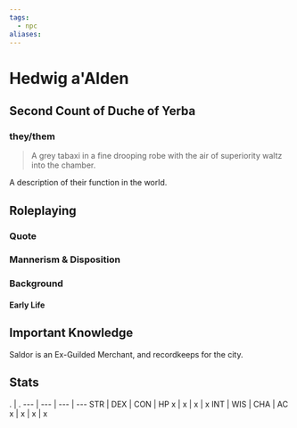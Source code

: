 ```yaml
---
tags:
  - npc
aliases:
---
```

# Hedwig a'Alden
## Second Count of Duche of Yerba
### they/them

> A grey tabaxi in a fine drooping robe with the air of superiority waltz into the chamber.

A description of their function in the world.

## Roleplaying
### Quote

### Mannerism & Disposition

### Background
#### Early Life

## Important Knowledge
Saldor is an Ex-Guilded Merchant, and recordkeeps for the city.

## Stats
. | . 
--- | --- | --- | ---
STR | DEX | CON | HP
x | x | x | x
INT | WIS | CHA | AC
x | x | x | x